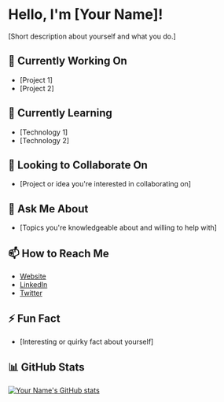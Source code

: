 # Hello, I'm [Your Name]!

[Short description about yourself and what you do.]

## 🔭 Currently Working On
- [Project 1]
- [Project 2]

## 🌱 Currently Learning
- [Technology 1]
- [Technology 2]

## 👯 Looking to Collaborate On
- [Project or idea you're interested in collaborating on]

## 💬 Ask Me About
- [Topics you're knowledgeable about and willing to help with]

## 📫 How to Reach Me
- [Website](https://your-website.com)
- [LinkedIn](https://www.linkedin.com/in/your-profile)
- [Twitter](https://twitter.com/your-handle)

## ⚡ Fun Fact
- [Interesting or quirky fact about yourself]

## 📊 GitHub Stats
[![Your Name's GitHub stats](https://github-readme-stats.vercel.app/api?username=cancinoray&show_icons=true&theme=dark)](https://github.com/cancinoray)
